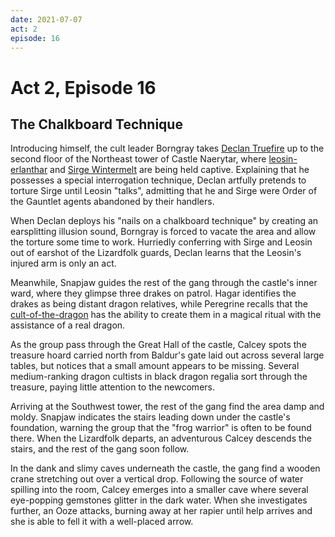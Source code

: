 ```yaml
---
date: 2021-07-07
act: 2
episode: 16
---
```

# Act 2, Episode 16
## The Chalkboard Technique
Introducing himself, the cult leader Borngray takes [Declan Truefire](../Characters/Declan%20Truefire/%21index.md) up to the second floor of the Northeast tower of Castle Naerytar, where [leosin-erlanthar](../../npcs/leosin-erlanthar.md) and [Sirge Wintermelt](../Characters/Sirge%20Wintermelt/%21index.md) are being held captive. Explaining that he possesses a special interrogation technique, Declan artfully pretends to torture Sirge until Leosin "talks", admitting that he and Sirge were Order of the Gauntlet agents abandoned by their handlers.

When Declan deploys his "nails on a chalkboard technique" by creating an earsplitting illusion sound, Borngray is forced to vacate the area and allow the torture some time to work. Hurriedly conferring with Sirge and Leosin out of earshot of the Lizardfolk guards, Declan learns that the Leosin's injured arm is only an act.

Meanwhile, Snapjaw guides the rest of the gang through the castle's inner ward, where they glimpse three drakes on patrol. Hagar identifies the drakes as being distant dragon relatives, while Peregrine recalls that the [cult-of-the-dragon](../../factions/cult-of-the-dragon.md) has the ability to create them in a magical ritual with the assistance of a real dragon.

As the group pass through the Great Hall of the castle, Calcey spots the treasure hoard carried north from Baldur's gate laid out across several large tables, but notices that a small amount appears to be missing. Several medium-ranking dragon cultists in black dragon regalia sort through the treasure, paying little attention to the newcomers.

Arriving at the Southwest tower, the rest of the gang find the area damp and moldy. Snapjaw indicates the stairs leading down under the castle's foundation, warning the group that the "frog warrior" is often to be found there. When the Lizardfolk departs, an adventurous Calcey descends the stairs, and the rest of the gang soon follow.

In the dank and slimy caves underneath the castle, the gang find a wooden crane stretching out over a vertical drop. Following the source of water spilling into the room, Calcey emerges into a smaller cave where several eye-popping gemstones glitter in the dark water. When she investigates further, an Ooze attacks, burning away at her rapier until help arrives and she is able to fell it with a well-placed arrow.
